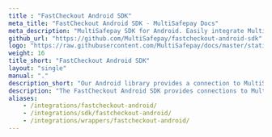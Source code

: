 ```yaml
---
title : "FastCheckout Android SDK"
meta_title: "FastCheckout Android SDK - MultiSafepay Docs"
meta_description: "MultiSafepay SDK for Android. Easily integrate MultiSafepay payment solutions into your Android platform with the free SDK"
github_url: "https://github.com/MultiSafepay/fastcheckout-android-sdk"
logo: "https://raw.githubusercontent.com/MultiSafepay/docs/master/static/logo/Integrations/Fastcheckout_Android.svg"
weight: 16
title_short: "FastCheckout Android SDK"
layout: "single"
manual: "."
description_short: "Our Android library provides a connection to MultiSafepay services."
description: "The FastCheckout Android SDK provides connections to MultiSafepay services from your native Android app. The SDK enables a frictionless, fast, and native checkout experience by storing and reusing data."
aliases: 
    - /integrations/fastcheckout-android/
    - /integrations/sdk/fastcheckout-android/
    - /integrations/wrappers/fastcheckout-android/
---
```

